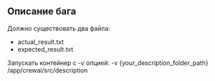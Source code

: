 ## Описание бага
Должно существовать два файла:
* actual_result.txt
* expected_result.txt

Запускать контейнер с -v опцией:
-v {your_description_folder_path} /app/crewai/src/description
